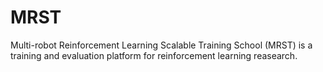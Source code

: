 # MRST
Multi-robot Reinforcement Learning Scalable Training School (MRST) is a training and evaluation platform for reinforcement learning reasearch.
